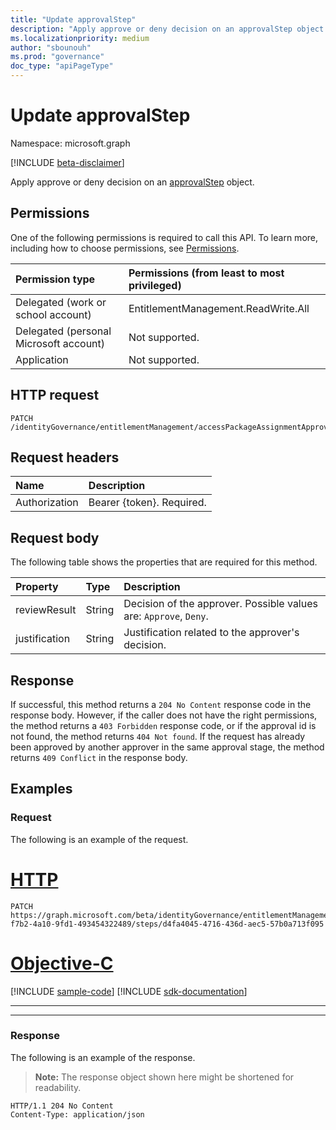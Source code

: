 ```yaml
---
title: "Update approvalStep"
description: "Apply approve or deny decision on an approvalStep object."
ms.localizationpriority: medium
author: "sbounouh"
ms.prod: "governance"
doc_type: "apiPageType"
---
```


# Update approvalStep

Namespace: microsoft.graph

[!INCLUDE [beta-disclaimer](../../includes/beta-disclaimer.md)]

Apply approve or deny decision on an [approvalStep](../resources/approvalStep.md) object.

## Permissions

One of the following permissions is required to call this API. To learn more, including how to choose permissions, see [Permissions](/graph/permissions-reference).

| Permission type                        | Permissions (from least to most privileged) |
|:---------------------------------------|:--------------------------------------------|
| Delegated (work or school account)     | EntitlementManagement.ReadWrite.All |
| Delegated (personal Microsoft account) | Not supported. |
| Application                            | Not supported. |

## HTTP request

<!-- { "blockType": "ignored" } -->

```http
PATCH /identityGovernance/entitlementManagement/accessPackageAssignmentApprovals/{id}/steps/{id}
```

## Request headers

| Name      |Description|
|:----------|:----------|
| Authorization | Bearer \{token\}. Required. |

## Request body

The following table shows the properties that are required for this method.

| Property       | Type    |Description|
|:---------------|:--------|:----------|
| reviewResult | String | Decision of the approver. Possible values are: `Approve`, `Deny`.|
| justification | String | Justification related to the approver's decision. |


## Response

If successful, this method returns a `204 No Content` response code in the response body. However, if the caller does not have the right permissions, the method returns a `403 Forbidden` response code, or if the approval id is not found, the method returns `404 Not found`. If the request has already been approved by another approver in the same approval stage, the method returns `409 Conflict` in the response body.

## Examples

### Request

The following is an example of the request.


# [HTTP](#tab/http)
<!-- {
  "blockType": "request",
  "name": "patch_approvalstep"
}-->

```msgraph-interactive
PATCH https://graph.microsoft.com/beta/identityGovernance/entitlementManagement/accessPackageAssignmentApprovals/abd306ef-f7b2-4a10-9fd1-493454322489/steps/d4fa4045-4716-436d-aec5-57b0a713f095
```
# [Objective-C](#tab/objc)
[!INCLUDE [sample-code](../includes/snippets/objc/patch-approvalstep-objc-snippets.md)]
[!INCLUDE [sdk-documentation](../includes/snippets/snippets-sdk-documentation-link.md)]

---

---


### Response

The following is an example of the response.

> **Note:** The response object shown here might be shortened for readability.

<!-- {
  "blockType": "response",
  "truncated": true
} -->

```http
HTTP/1.1 204 No Content
Content-Type: application/json
```

<!-- uuid: 16cd6b66-4b1a-43a1-adaf-3a886856ed98
2021-02-12 14:57:30 UTC -->
<!-- {
  "type": "#page.annotation",
  "description": "patch approvalStep",
  "keywords": "",
  "section": "documentation",
  "tocPath": ""
}-->
